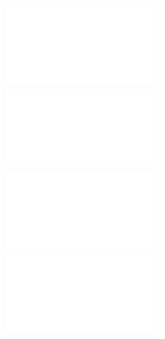 ![@](steps/Kickoff.4427f167.md)

![@](steps/_.c6cd5a2c.md)

![@](steps/response.9a6f3cdf.md)

![@](steps/response.9a0ab7ba.md)
